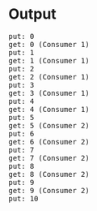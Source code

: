 # Output

<pre>
put: 0
get: 0 (Consumer 1)
put: 1
get: 1 (Consumer 1)
put: 2
get: 2 (Consumer 1)
put: 3
get: 3 (Consumer 1)
put: 4
get: 4 (Consumer 1)
put: 5
get: 5 (Consumer 2)
put: 6
get: 6 (Consumer 2)
put: 7
get: 7 (Consumer 2)
put: 8
get: 8 (Consumer 2)
put: 9
get: 9 (Consumer 2)
put: 10
</pre>
